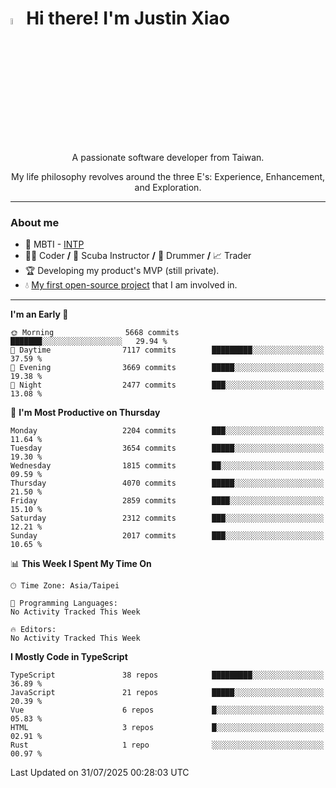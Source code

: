 # <img src="https://media.giphy.com/media/hvRJCLFzcasrR4ia7z/giphy.gif" width="5%">Hi there! I'm Justin Xiao
<p align="center">A passionate software developer from Taiwan.  </p>
<p align="center">My life philosophy revolves around the three E's: Experience, Enhancement, and Exploration.</p>

---
### About me
- 👀 MBTI - [INTP](https://www.16personalities.com/intp-personality)
- 👨‍💻 Coder **/** 🤿 Scuba Instructor **/** 🥁 Drummer **/** 📈 Trader
- 🏆 Developing my product's MVP (still private).
- 💧 [My first open-source project](https://github.com/Game-as-a-Service/Game-Lobby-Web) that I am involved in.

---
<!--START_SECTION:waka-->
**I'm an Early 🐤** 

```text
🌞 Morning                5668 commits        ███████░░░░░░░░░░░░░░░░░░   29.94 % 
🌆 Daytime                7117 commits        █████████░░░░░░░░░░░░░░░░   37.59 % 
🌃 Evening                3669 commits        █████░░░░░░░░░░░░░░░░░░░░   19.38 % 
🌙 Night                  2477 commits        ███░░░░░░░░░░░░░░░░░░░░░░   13.08 % 
```
📅 **I'm Most Productive on Thursday** 

```text
Monday                   2204 commits        ███░░░░░░░░░░░░░░░░░░░░░░   11.64 % 
Tuesday                  3654 commits        █████░░░░░░░░░░░░░░░░░░░░   19.30 % 
Wednesday                1815 commits        ██░░░░░░░░░░░░░░░░░░░░░░░   09.59 % 
Thursday                 4070 commits        █████░░░░░░░░░░░░░░░░░░░░   21.50 % 
Friday                   2859 commits        ████░░░░░░░░░░░░░░░░░░░░░   15.10 % 
Saturday                 2312 commits        ███░░░░░░░░░░░░░░░░░░░░░░   12.21 % 
Sunday                   2017 commits        ███░░░░░░░░░░░░░░░░░░░░░░   10.65 % 
```


📊 **This Week I Spent My Time On** 

```text
🕑︎ Time Zone: Asia/Taipei

💬 Programming Languages: 
No Activity Tracked This Week

🔥 Editors: 
No Activity Tracked This Week
```

**I Mostly Code in TypeScript** 

```text
TypeScript               38 repos            █████████░░░░░░░░░░░░░░░░   36.89 % 
JavaScript               21 repos            █████░░░░░░░░░░░░░░░░░░░░   20.39 % 
Vue                      6 repos             █░░░░░░░░░░░░░░░░░░░░░░░░   05.83 % 
HTML                     3 repos             █░░░░░░░░░░░░░░░░░░░░░░░░   02.91 % 
Rust                     1 repo              ░░░░░░░░░░░░░░░░░░░░░░░░░   00.97 % 
```




 Last Updated on 31/07/2025 00:28:03 UTC
<!--END_SECTION:waka-->
